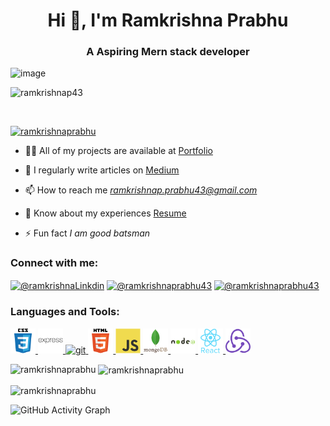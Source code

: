 
<h1 align="center">Hi 👋, I'm Ramkrishna Prabhu</h1>
<h3 align="center">A Aspiring Mern stack developer</h3>




  <img src="https://camo.githubusercontent.com/c1dcb74cc1c1835b1d716f5051499a2814c683c806b15f04b0eba492863703e9/68747470733a2f2f63646e2e6472696262626c652e636f6d2f75736572732f3733303730332f73637265656e73686f74732f363538313234332f6176656e746f2e676966" alt='image' margin="200px" height='400px' width='660px' />
  
  <p align="left"> <img src="https://komarev.com/ghpvc/?username=ramkrishnap43&label=Profile%20views&color=0e75b6&style=flat" alt="ramkrishnap43" /> </p>
  <br />
 <p align="left"> <a href="https://github.com/ryo-ma/github-profile-trophy"><img src="https://github-profile-trophy.vercel.app/?username=ramkrishnap43" alt="ramkrishnaprabhu" /></a> </p>

- 👨‍💻 All of my projects are available at <a href='https://portfolio-ramkrishnap43.vercel.app/'>Portfolio</a>

- 📝 I regularly write articles on <a href='https://medium.com/@ramkrishnap.prabhu43'>Medium</a>

- 📫 How to reach me *ramkrishnap.prabhu43@gmail.com*

- 📄 Know about my experiences <a href='https://drive.google.com/file/d/1IItOg9yqbtHLfa5itcv_IGg7Y_Y5hTX6/view?usp=share_link'>Resume</a>

- ⚡ Fun fact *I am good batsman*


<h3 align="left">Connect with me:</h3>
<p align="left">
<a href="https://www.linkedin.com/in/ramkrishna-prabhu-2720aa166/" target="blank"><img align="center" src="https://raw.githubusercontent.com/rahuldkjain/github-profile-readme-generator/master/src/images/icons/Social/linked-in-alt.svg" alt="@ramkrishnaLinkdin" height="30" width="40" /></a>
<a href="https://medium.com/@ramkrishnap.prabhu43" target="blank"><img align="center" src="https://raw.githubusercontent.com/rahuldkjain/github-profile-readme-generator/master/src/images/icons/Social/medium.svg" alt="@ramkrishnaprabhu43" height="30" width="40" /></a>
 <a href="https://www.instagram.com/ramprabhu43/" target="blank"><img align="center" src="https://raw.githubusercontent.com/rahuldkjain/github-profile-readme-generator/master/src/images/icons/Social/instagram.svg" alt="@ramkrishnaprabhu43" height="30" width="40" /></a>

</p>

<h3 align="left">Languages and Tools:</h3>
<p align="left"> <a href="https://www.w3schools.com/css/" target="_blank" rel="noreferrer"> <img src="https://raw.githubusercontent.com/devicons/devicon/master/icons/css3/css3-original-wordmark.svg" alt="css3" width="40" height="40"/> </a> <a href="https://expressjs.com" target="_blank" rel="noreferrer"> <img src="https://raw.githubusercontent.com/devicons/devicon/master/icons/express/express-original-wordmark.svg" alt="express" width="40" height="40"/> </a> <a href="https://git-scm.com/" target="_blank" rel="noreferrer"> <img src="https://www.vectorlogo.zone/logos/git-scm/git-scm-icon.svg" alt="git" width="40" height="40"/> </a> <a href="https://www.w3.org/html/" target="_blank" rel="noreferrer"> <img src="https://raw.githubusercontent.com/devicons/devicon/master/icons/html5/html5-original-wordmark.svg" alt="html5" width="40" height="40"/> </a> <a href="https://developer.mozilla.org/en-US/docs/Web/JavaScript" target="_blank" rel="noreferrer"> <img src="https://raw.githubusercontent.com/devicons/devicon/master/icons/javascript/javascript-original.svg" alt="javascript" width="40" height="40"/> </a> <a href="https://www.mongodb.com/" target="_blank" rel="noreferrer"> <img src="https://raw.githubusercontent.com/devicons/devicon/master/icons/mongodb/mongodb-original-wordmark.svg" alt="mongodb" width="40" height="40"/> </a> <a href="https://nodejs.org" target="_blank" rel="noreferrer"> <img src="https://raw.githubusercontent.com/devicons/devicon/master/icons/nodejs/nodejs-original-wordmark.svg" alt="nodejs" width="40" height="40"/> </a> <a href="https://reactjs.org/" target="_blank" rel="noreferrer"> <img src="https://raw.githubusercontent.com/devicons/devicon/master/icons/react/react-original-wordmark.svg" alt="react" width="40" height="40"/> </a> <a href="https://redux.js.org" target="_blank" rel="noreferrer"> <img src="https://raw.githubusercontent.com/devicons/devicon/master/icons/redux/redux-original.svg" alt="redux" width="40" height="40"/> </a> </p>

<p><img align="left" src="https://github-readme-stats.vercel.app/api/top-langs?username=ramkrishnap43&show_icons=true&locale=en&layout=compact" alt="ramkrishnaprabhu" /></p>

<p>&nbsp;<img align="center" src="https://github-readme-stats.vercel.app/api?username=ramkrishnap43&show_icons=true&locale=en" alt="ramkrishnaprabhu" /></p>

<p><img align="center" src="https://github-readme-streak-stats.herokuapp.com/?user=ramkrishnap43&" alt="ramkrishnaprabhu" /></p>


![GitHub Activity Graph](https://activity-graph.herokuapp.com/graph?username=ramkrishnap43)
